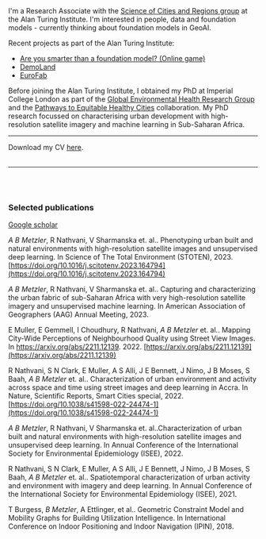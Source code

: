 
<br><br>
<br><br>


I'm a Research Associate with the [Science of Cities and Regions group](https://www.turing.ac.uk/research/research-projects/science-cities-and-regions) at the Alan Turing Institute. I'm interested in people, data and foundation models - currently thinking about foundation models in GeoAI.

Recent projects as part of the Alan Turing Institute:
- [Are you smarter than a foundation model? (Online game)](https://are-you-smarter-than-a-foundational-model.vercel.app/)
- [DemoLand](https://urban-analytics-technology-platform.github.io/demoland-web/tyne_and_wear/)
- [EuroFab](https://eurofab-project.github.io/)


Before joining the Alan Turing Institute, I obtained my PhD at Imperial College London as part of the [Global Environmental Health Research Group](http://globalenvhealth.org/) and the [Pathways to Equitable Healthy Cities](http://equitablehealthycities.org/) collaboration. My PhD research focussed on characterising urban development with high-resolution satellite imagery and machine learning in Sub-Saharan Africa.


* * *
Download my CV [here](CV_2page_aug24.pdf).
<br><br>


* * *

<br><br>



### Selected publications

[Google scholar](https://scholar.google.com/citations?user=XLtnLLoAAAAJ&hl=en)

*A B Metzler*, R Nathvani, V Sharmanska et. al.. Phenotyping urban built and natural environments
with high-resolution satellite images and unsupervised deep learning. In Science of The Total
Environment (STOTEN), 2023. [https://doi.org/10.1016/j.scitotenv.2023.164794](https://doi.org/10.1016/j.scitotenv.2023.164794)

*A B Metzler*, R Nathvani, V Sharmanska et. al.. Capturing and characterizing the urban fabric
of sub-Saharan Africa with very high-resolution satellite imagery and unsupervised machine
learning. In American Association of Geographers (AAG) Annual Meeting, 2023.

E Muller, E Gemmell, I Choudhury, R Nathvani, *A B Metzler* et. al.. Mapping City-Wide
Perceptions of Neighbourhood Quality using Street View Images. In
https://arxiv.org/abs/2211.12139. 2022. [https://arxiv.org/abs/2211.12139](https://arxiv.org/abs/2211.12139)

R Nathvani, S N Clark, E Muller, A S Alli, J E Bennett, J Nimo, J B Moses, S Baah, *A B Metzler* et. al.. Characterization of urban environment and activity across space and time using street
images and deep learning in Accra. In Nature, Scientific Reports, Smart Cities special, 2022.
[https://doi.org/10.1038/s41598-022-24474-1](https://doi.org/10.1038/s41598-022-24474-1)

*A B Metzler*, R Nathvani, V Sharmanska et. al..Characterization of urban built and natural
environments with high-resolution satellite images and unsupervised deep learning. In Annual
Conference of the International Society for Environmental Epidemiology (ISEE), 2022.

R Nathvani, S N Clark, E Muller, A S Alli, J E Bennett, J Nimo, J B Moses, S Baah, *A B Metzler* et. al.. Spatiotemporal characterization of urban activity and environment with imagery and
deep learning. In Annual Conference of the International Society for Environmental Epidemiology
(ISEE), 2021.

T Burgess, *B Metzler*, A Ettlinger, et al.. Geometric Constraint Model and Mobility Graphs for
Building Utilization Intelligence. In International Conference on Indoor Positioning and Indoor
Navigation (IPIN), 2018.
